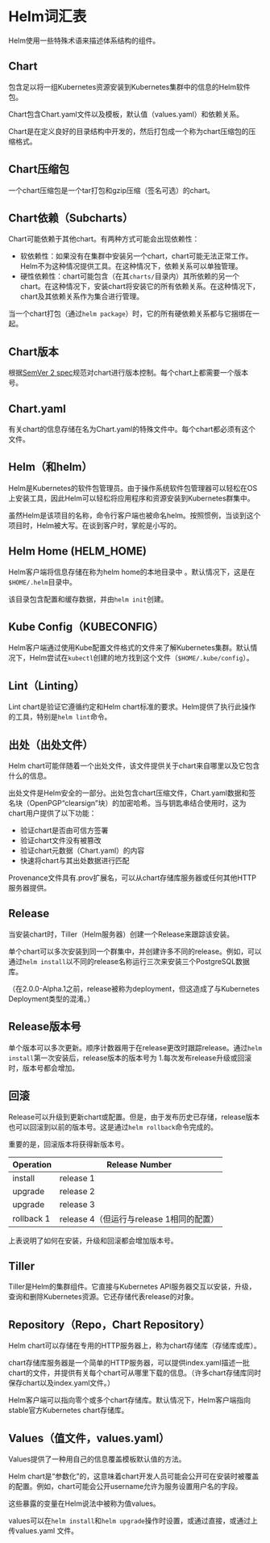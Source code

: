 # Helm词汇表

Helm使用一些特殊术语来描述体系结构的组件。

## Chart

包含足以将一组Kubernetes资源安装到Kubernetes集群中的信息的Helm软件包。

Chart包含Chart.yaml文件以及模板，默认值（values.yaml）和依赖关系。

Chart是在定义良好的目录结构中开发的，然后打包成一个称为chart压缩包的压缩格式。

## Chart压缩包

一个chart压缩包是一个tar打包和gzip压缩（签名可选）的chart。

## Chart依赖（Subcharts）

Chart可能依赖于其他chart。有两种方式可能会出现依赖性：

- 软依赖性：如果没有在集群中安装另一个chart，chart可能无法正常工作。Helm不为这种情况提供工具。在这种情况下，依赖关系可以单独管理。
- 硬性依赖性：chart可能包含（在其`charts/`目录内）其所依赖的另一个chart。在这种情况下，安装chart将安装它的所有依赖关系。在这种情况下，chart及其依赖关系作为集合进行管理。

当一个chart打包（通过`helm package`）时，它的所有硬依赖关系都与它捆绑在一起。

## Chart版本

根据[SemVer 2
spec](http://semver.org)规范对chart进行版本控制。每个chart上都需要一个版本号。

## Chart.yaml

有关chart的信息存储在名为Chart.yaml的特殊文件中。每个chart都必须有这个文件。

## Helm（和helm）

Helm是Kubernetes的软件包管理员。由于操作系统软件包管理器可以轻松在OS上安装工具，因此Helm可以轻松将应用程序和资源安装到Kubernetes群集中。

虽然Helm是该项目的名称，命令行客户端也被命名helm。按照惯例，当谈到这个项目时，Helm被大写。在谈到客户时，掌舵是小写的。

## Helm Home (HELM_HOME)

Helm客户端将信息存储在称为helm home的本地目录中 。默认情况下，这是在`$HOME/.helm`目录中。

该目录包含配置和缓存数据，并由`helm init`创建。





## Kube Config（KUBECONFIG）

Helm客户端通过使用Kube配置文件格式的文件来了解Kubernetes集群。默认情况下，Helm尝试在`kubectl`创建的地方找到这个文件（`$HOME/.kube/config`）。

## Lint（Linting）

Lint chart是验证它遵循约定和Helm chart标准的要求。Helm提供了执行此操作的工具，特别是`helm lint`命令。

## 出处（出处文件）

Helm chart可能伴随着一个出处文件，该文件提供关于chart来自哪里以及它包含什么的信息。

出处文件是Helm安全的一部分。出处包含chart压缩文件，Chart.yaml数据和签名块（OpenPGP“clearsign”块）的加密哈希。当与钥匙串结合使用时，这为chart用户提供了以下功能：

- 验证chart是否由可信方签署
- 验证chart文件没有被篡改
- 验证chart元数据（Chart.yaml）的内容
- 快速将chart与其出处数据进行匹配

Provenance文件具有.prov扩展名，可以从chart存储库服务器或任何其他HTTP服务器提供。

## Release

当安装chart时，Tiller（Helm服务器）创建一个Release来跟踪该安装。

单个chart可以多次安装到同一个群集中，并创建许多不同的release。例如，可以通过`helm install`以不同的release名称运行三次来安装三个PostgreSQL数据库。

（在2.0.0-Alpha.1之前，release被称为deployment，但这造成了与Kubernetes Deployment类型的混淆。）

## Release版本号

单个版本可以多次更新。顺序计数器用于在release更改时跟踪release。通过`helm install`第一次安装后，release版本的版本号为 1.每次发布release升级或回滚时，版本号都会增加。

## 回滚

Release可以升级到更新chart或配置。但是，由于发布历史已存储，release版本也可以回滚到以前的版本号。这是通过`helm rollback`命令完成的。

重要的是，回滚版本将获得新版本号。


Operation | Release Number
----------|---------------
install   | release 1
upgrade   | release 2
upgrade   | release 3
rollback 1| release 4（但运行与release 1相同的配置）

上表说明了如何在安装，升级和回滚都会增加版本号。

## Tiller

Tiller是Helm的集群组件。它直接与Kubernetes API服务器交互以安装，升级，查询和删除Kubernetes资源。它还存储代表release的对象。

## Repository（Repo，Chart Repository）

Helm chart可以存储在专用的HTTP服务器上，称为chart存储库（存储库或库）。

chart存储库服务器是一个简单的HTTP服务器，可以提供index.yaml描述一批chart的文件，并提供有关每个chart可从哪里下载的信息。（许多chart存储库同时保存chart以及index.yaml文件。）

Helm客户端可以指向零个或多个chart存储库。默认情况下，Helm客户端指向stable官方Kubernetes chart存储库。

## Values（值文件，values.yaml）

Values提供了一种用自己的信息覆盖模板默认值的方法。

Helm chart是“参数化”的，这意味着chart开发人员可能会公开可在安装时被覆盖的配置。例如，chart可能会公开username允许为服务设置用户名的字段。

这些暴露的变量在Helm说法中被称为值values。

values可以在`helm install`和`helm upgrade`操作时设置，或通过直接，或通过上传values.yaml 文件。
